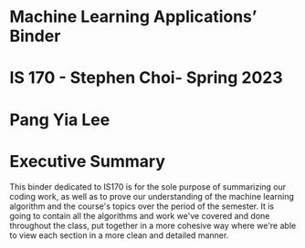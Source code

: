 # Machine Learning Applications’ Binder
# IS 170 - Stephen Choi- Spring 2023
# Pang Yia Lee
# Executive Summary
This binder dedicated to IS170 is for the sole purpose of summarizing our coding work, as well as to prove our understanding of the machine learning algorithm and the course's topics over the period of the semester. It is going to contain all the algorithms and work we've covered and done throughout the class, put together in a more cohesive way where we're able to view each section in a more clean and detailed manner.
